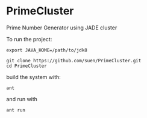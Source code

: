 PrimeCluster
============

Prime Number Generator using JADE cluster

To run the project:

    export JAVA_HOME=/path/to/jdk8
	
	git clone https://github.com/suen/PrimeCluster.git
	cd PrimeCluster 

build the system with: 

	ant

and run with

	ant run 
